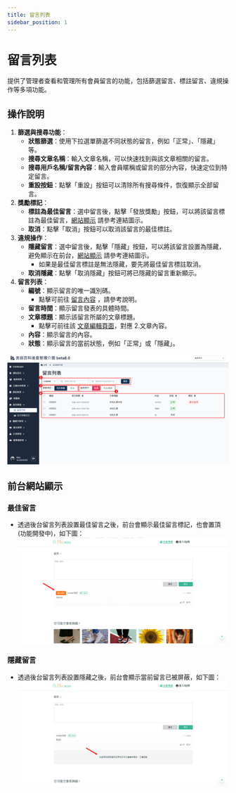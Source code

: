 ```yaml
---
title: 留言列表
sidebar_position: 1
---
```


# 留言列表

提供了管理者查看和管理所有會員留言的功能，包括篩選留言、標註留言、違規操作等多項功能。

## 操作說明

1. **篩選與搜尋功能**：
    - **狀態篩選**：使用下拉選單篩選不同狀態的留言，例如「正常」、「隱藏」等。
    - **搜尋文章名稱**：輸入文章名稱，可以快速找到與該文章相關的留言。
    - **搜尋用戶名稱/留言內容**：輸入會員暱稱或留言的部分內容，快速定位到特定留言。
    - **重設按鈕**：點擊「重設」按鈕可以清除所有搜尋條件，恢復顯示全部留言。
2. **獎勵標記**：
    - **標註為最佳留言**：選中留言後，點擊「發放獎勵」按鈕，可以將該留言標註為最佳留言，[網站顯示](./comment-list.md#最佳留言) 請參考連結圖示。
    - **取消**：點擊「取消」按鈕可以取消該留言的最佳標註。
3. **違規操作**：
    - **隱藏留言**：選中留言後，點擊「隱藏」按鈕，可以將該留言設置為隱藏，避免顯示在前台，[網站顯示](./comment-list.md#隱藏留言) 請參考連結圖示。
        - 如果是最佳留言標註是無法隱藏，要先將最佳留言標註取消。
    - **取消隱藏**：點擊「取消隱藏」按鈕可將已隱藏的留言重新顯示。
4. **留言列表**：
    - **編號**：顯示留言的唯一識別碼。
        - 點擊可前往 [留言內容](./comment-content.md) ，請參考說明。
    - **留言時間**：顯示留言發表的具體時間。
    - **文章標題**：顯示該留言所屬的文章標題。
        - 點擊可前往該 [文章編輯頁面](../content/how-to-edit-article.md#待審核狀態的文章)，對應 2.文章內容。
    - **內容**：顯示留言的內容。
    - **狀態**：顯示留言的當前狀態，例如「正常」或「隱藏」。

![留言列表](./img/comment-list-new.png)

## 前台網站顯示

### 最佳留言

-   透過後台留言列表設置最佳留言之後，前台會顯示最佳留言標記，也會置頂 (功能開發中)，如下圖：
    ![前台網站最佳留言](./img/comment-web-best.png)

### 隱藏留言

-   透過後台留言列表設置隱藏之後，前台會顯示當前留言已被屏蔽，如下圖：
    ![前台網站隱藏留言](./img/comment-web-hiddle.png)
